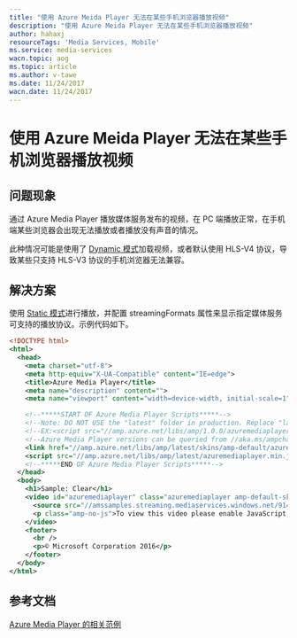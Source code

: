 ```yaml
---
title: "使用 Azure Meida Player 无法在某些手机浏览器播放视频"
description: "使用 Azure Meida Player 无法在某些手机浏览器播放视频"
author: hahaxj
resourceTags: 'Media Services, Mobile'
ms.service: media-services
wacn.topic: aog
ms.topic: article
ms.author: v-tawe
ms.date: 11/24/2017
wacn.date: 11/24/2017
---
```


# 使用 Azure Meida Player 无法在某些手机浏览器播放视频

## 问题现象

通过 Azure Media Player 播放媒体服务发布的视频，在 PC 端播放正常，在手机端某些浏览器会出现无法播放或者播放没有声音的情况。

此种情况可能是使用了 [Dynamic 模式](https://amp.azure.net/libs/amp/latest/samples/dynamic_setsource.html)加载视频，或者默认使用 HLS-V4 协议，导致某些只支持 HLS-V3 协议的手机浏览器无法兼容。

## 解决方案

使用 [Static 模式](https://amp.azure.net/libs/amp/latest/samples/videotag_setsource.html)进行播放，并配置 streamingFormats 属性来显示指定媒体服务可支持的播放协议。示例代码如下。

```XML
<!DOCTYPE html>
<html>
  <head>
    <meta charset="utf-8">
    <meta http-equiv="X-UA-Compatible" content="IE=edge">
    <title>Azure Media Player</title>
    <meta name="description" content="">
    <meta name="viewport" content="width=device-width, initial-scale=1">

    <!--*****START OF Azure Media Player Scripts*****-->
    <!--Note: DO NOT USE the "latest" folder in production. Replace "latest" with a version number like "1.0.0"-->
    <!--EX:<script src="//amp.azure.net/libs/amp/1.0.0/azuremediaplayer.min.js"></script>-->
    <!--Azure Media Player versions can be queried from //aka.ms/ampchangelog-->
    <link href="//amp.azure.net/libs/amp/latest/skins/amp-default/azuremediaplayer.min.css" rel="stylesheet">
    <script src="//amp.azure.net/libs/amp/latest/azuremediaplayer.min.js"></script>
    <!--*****END OF Azure Media Player Scripts*****-->
  </head>
  <body>
    <h1>Sample: Clear</h1>
    <video id="azuremediaplayer" class="azuremediaplayer amp-default-skin amp-big-play-centered" controls autoplay width="640" height="400" poster="" data-setup='{}' tabindex="0">
      <source src="//amssamples.streaming.mediaservices.windows.net/91492735-c523-432b-ba01-faba6c2206a2/AzureMediaServicesPromo.ism/manifest" type="application/vnd.ms-sstr+xml" data-setup='{"streamingFormats": ["DASH","SMOOTH","HLS-V3", "HLS-V4"] }'/>
      <p class="amp-no-js">To view this video please enable JavaScript, and consider upgrading to a web browser that supports HTML5 video</p>
    </video>
    <footer>
      <br />
      <p>© Microsoft Corporation 2016</p>
    </footer>
  </body>
</html>
```
## 参考文档

[Azure Media Player 的相关范例](https://amp.azure.net/libs/amp/latest/docs/samples.html)